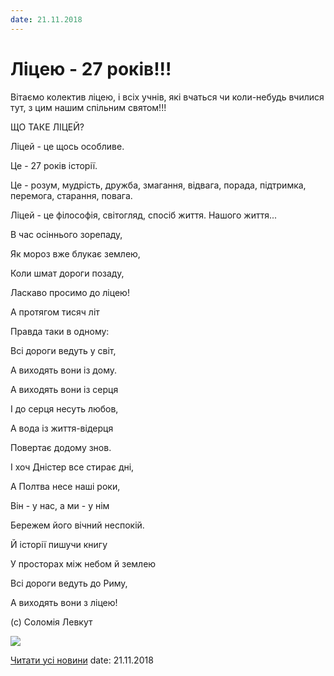 ```yaml
---
date: 21.11.2018
---
```

# Ліцею - 27 років!!!

Вітаємо колектив ліцею, і всіх учнів, які вчаться чи коли-небудь вчилися тут, з цим нашим спільним святом!!!

ЩО ТАКЕ ЛІЦЕЙ?

Ліцей - це щось особливе.

Це - 27 років історії.

Це - розум, мудрість, дружба, змагання, відвага, порада, підтримка, перемога, старання, повага.

Ліцей - це філософія, світогляд, спосіб життя. Нашого життя...

В час осіннього зорепаду,

Як мороз вже блукає землею,

Коли шмат дороги позаду,

Ласкаво просимо до ліцею!

А протягом тисяч літ

Правда таки в одному:

Всі дороги ведуть у світ,

А виходять вони із дому.

А виходять вони із серця

І до серця несуть любов,

А вода із життя-відерця

Повертає додому знов.

І хоч Дністер все стирає дні,

А Полтва несе наші роки,

Він - у нас, а ми - у нім

Бережем його вічний неспокій.

Й історії пишучи книгу

У просторах між небом й землею

Всі дороги ведуть до Риму,

А виходять вони з ліцею!

(с) Соломія Левкут

![](/images/blog/ліцею-27-років/ліцей27.jpg)

[Читати усі новини](/news)
date: 21.11.2018
